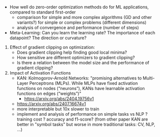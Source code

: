 - How well do zero-order optimization methods do for ML applications, compared to standard first-order
    - comparison for simple and more complex algorithms (GD and other variants?) for simple or complex problems (different dimensions)
    - analysis of convergence and performance (number of steps)
- Meta-Learning: Can you learn the learning rate? The importance of each datapoint? The direction or
curvature?
1) Effect of gradient clipping on optimization:
   - Does gradient clipping help finding good local minima? 
   - How sensitive are different optimizers to gradient clipping?
   - Is there a relation between the model size and the performance of gradient clipping?
2) Impact of Activation Functions
    - KAN: Kolmogorov-Arnold Networks: "promising alternatives to Multi-Layer Perceptrons (MLPs). While MLPs have fixed activation functions on nodes (“neurons”), KANs have learnable activation functions on edges (“weights”)"
        - https://arxiv.org/abs/2404.19756v1
    - https://arxiv.org/abs/2407.16674v1
    - more interpretable but 10x slower to train
    - implement and analysis of performance on simple tasks vs NLP ? training cost ? accuracy and f1-score? (from other paper KAN are better in "symbol tasks" but worse in more traditional tasks: CV, NLP, ...)

